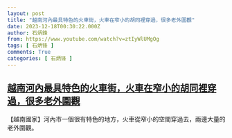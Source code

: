 ```yaml
---
layout: post
title: "越南河內最具特色的火車街，火車在窄小的胡同裡穿過，很多老外圍觀"
date: 2023-12-18T00:30:22.000Z
author: 石炳鋒
from: https://www.youtube.com/watch?v=ztIyWlUMgOg
tags: [ 石炳锋 ]
comments: True
categories: [ 石炳锋 ]
---
```

<!--1702859422000-->
[越南河內最具特色的火車街，火車在窄小的胡同裡穿過，很多老外圍觀](https://www.youtube.com/watch?v=ztIyWlUMgOg)
------

<div>
【越南國家】河內市一個很有特色的地方，火車從窄小的空間穿過去，兩邊大量的老外圍觀。
</div>
